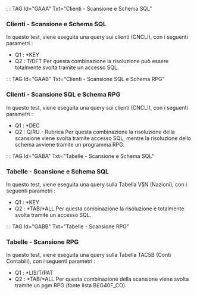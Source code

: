  :  : TAG Id="GAAA" Txt="Clienti - Scansione e Schema SQL"
### Clienti - Scansione e Schema SQL
In questo test, viene eseguita una query sui clienti (CNCLI), con i seguenti parametri : 
-  Q1 :  \*KEY
-  Q2 :  T/DFT
Per questa combinazione la risoluzione può essere totalmente svolta tramite un accesso SQL.

 :  : TAG Id="GAAB" Txt="Clienti - Scansione SQL e Schema RPG"
### Clienti - Scansione SQL e Schema RPG
In questo test, viene eseguita una query sui clienti (CNCLI), con i seguenti parametri : 
-  Q1 :  \*DEC
-  Q2 :  Q/RU - Rubrica
Per questa combinazione la risoluzione della scansione viene svolta tramite accesso SQL, mentre la risoluzione dello schema avviene tramite un programma RPG.

 :  : TAG Id="GABA" Txt="Tabelle - Scansione e Schema SQL"
### Tabelle - Scansione e Schema SQL
In questo test, viene eseguita una query sulla Tabella V§N (Nazioni), con i seguenti parametri : 
-  Q1 :  \*KEY
-  Q2 :  \*TAB/\*ALL
Per questa combinazione la risoluzione è totalmente svolta tramite un accesso SQL.

 :  : TAG Id="GABB" Txt="Tabelle - Scansione RPG"
### Tabelle - Scansione RPG
In questo test, viene eseguita una query sulla Tabella TAC5B (Conti Contabili), con i seguenti parametri : 
-  Q1 :  \*LIS/T/PAT
-  Q2 :  \*TAB/\*ALL
Per questa combinazione della scansione viene svolta tramite un pgm RPG (fonte lista B£G40F_CO).

